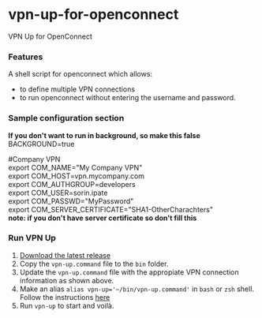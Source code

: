 # vpn-up-for-openconnect
VPN Up for OpenConnect

### Features ###

A shell script for openconnect which allows:</br>
- to define multiple VPN connections</br>
- to run openconnect without entering the username and password. 

### Sample configuration section ###
**If you don't want to run in background, so make this false** </br>
BACKGROUND=true

#Company VPN</br>
export COM_NAME="My Company VPN"</br>
export COM_HOST=vpn.mycompany.com</br>
export COM_AUTHGROUP=developers</br>
export COM_USER=sorin.ipate</br>
export COM_PASSWD="MyPassword"</br>
export COM_SERVER_CERTIFICATE="SHA1-OtherCharachters" </br>
**note: if you don't have server certificate so don't fill this** 

### Run VPN Up ###

1. [Download the latest release](https://github.com/amindadgar/vpn-up-for-openconnect/releases/download/v1.1-alpha/vpn-up-for-openconnect-main.zip)
2. Copy the `vpn-up.command` file to the `bin` folder.
3. Update the `vpn-up.command` file with the appropiate VPN connection information as shown above.
4. Make an alias `alias vpn-up='~/bin/vpn-up.command'` in `bash` or `zsh` shell. Follow the instructions [here](https://wpbeaches.com/make-an-alias-in-bash-or-zsh-shell-in-macos-with-terminal/?__cf_chl_jschl_tk__=60015f4af93b104457efe3f2c7cd70de60ea05aa-1620807543-0-Ab8kPRiPbnWqJwPgGZ3k9zQ7t6ZrVnGiWZZGwLH1zmtS0Z2_I9_4k3484HAUDxe0WrYTgXZcYJg86SM895qayJYySOYhh0XdTBtOZwfa-KKLrgR-KJ9rvQmIas6UVdqHdedjUmCgljtFoxzGKguvu1TZ0NA_WAt8FrrfYo8aYhaXFXFVPkhvarI2mI1vWHc06ROepAwLTHfibEXn6VIiC02c0s3RD_5h_NsByw_6eWHESbqdUTnahAA-ls6lgQ7wY556EShckoVIvPGgnLWlYb4diIXOKntvTKMrPAtndHnB1oGY9RC8tZlfDlRrdnB4d6aaKgyp1uKgL77BPmmuRP9TDI3cnqGJoKc9_-Og5t5H2mOPjgo7La9F6Nja6Pn6jnyExLDsYvoASWdOG6mlYdP8IVQ9MXKJcoYphsdiZNuv4WxieW9GY7rPIdMQ0y2Rq9Rae04fi0JFl7GdQKEbC0uEY5umB5Bd9Dsc1aY6xb85)
5. Run `vpn-up` to start and voilà.
